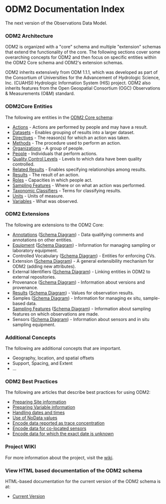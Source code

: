 ODM2 Documentation Index
========================

The next version of the Observations Data Model.

### ODM2 Architecture ###

ODM2 is organized with a "core" schema and multiple "extension" schemas that extend the functionality of the core. The following sections cover some overarching concepts for ODM2 and then focus on specific entities within the ODM2 Core schema and ODM2's extension schemas.

ODM2 inherits extensively from ODM 1.1.1, which was developed as part of the Consortium of Universities for the Advancement of Hydrologic Science, Inc. (CUAHSI) Hydrologic Information System (HIS) project. ODM2 also inherits features from the Open Geospatial Consortium (OGC) Observations & Measurements (O&M) standard. 

### ODM2Core Entities ###
The following are entities in the [ODM2 Core schema](http://uchic.github.io/ODM2/schemas/ODM2_Current/diagrams/ODM2Core.html):

* [Actions](core_actions.md) - Actions are performed by people and may have a result.
* [Datasets](core_datasets.md) - Enables grouping of results into a larger dataset.
* [Directives](core_directives.md) - The reason(s) for which an action was taken.
* [Methods](core_methods.md) - The procedure used to perform an action.
* [Organizations](core_organizations.md) - A group of people.
* [People](core_people.md) - Individuals that perform actions.
* [Quality Control Levels](core_qualitycontrollevels.md) - Levels to which data have been quality controlled.
* [Related Results](core_relatedresults.md) - Enables specifying relationships among results.
* [Results](core_results.md) - The result of an action.
* [Roles](core_roles.md) - Capacities in which people act.
* [Sampling Features](core_samplingfeatures.md) - Where or on what an action was performed.
* [Taxonomic Classifiers](core_taxonomicclassifiers.md) - Terms for classifying results.
* [Units](core_units.md) - Units of measure.
* [Variables](core_variables.md) - What was observed.

### ODM2 Extensions ###
The following are extensions to the ODM2 Core:

* [Annotations](ext_annotations.md) ([Schema Diagram](http://uchic.github.io/ODM2/schemas/ODM2_Current/diagrams/ODM2Annotations.html)) - Data qualifying comments and annotations on other entities.
* [Equipment](ext_equipment.md) ([Schema Diagram](http://uchic.github.io/ODM2/schemas/ODM2_Current/diagrams/ODM2Equipment.html)) - Information for managing sampling or laboratory equipment.
* Controlled Vocabulary ([Schema Diagram](http://uchic.github.io/ODM2/schemas/ODM2_Current/diagrams/ODM2CV.html)) - Entities for enforcing CVs.
* Extension ([Schema Diagram](http://uchic.github.io/ODM2/schemas/ODM2_Current/diagrams/ODM2Extension.html)) - A general extensibility mechanism for ODM2 (adding new attributes).
* External Identifiers ([Schema Diagram](http://uchic.github.io/ODM2/schemas/ODM2_Current/diagrams/ODM2ExternalIdentifers.html)) - Linking entities in ODM2 to external repositories.
* Provenance ([Schema Diagram](http://uchic.github.io/ODM2/schemas/ODM2_Current/diagrams/ODM2Provenance.html)) - Information about versions and provenance.
* [Results](ext_results.md) ([Schema Diagram](http://uchic.github.io/ODM2/schemas/ODM2_Current/diagrams/ODM2Results.html)) - Values for observation results.
* Samples ([Schema Diagram](http://uchic.github.io/ODM2/schemas/ODM2_Current/diagrams/ODM2Samples.html)) - Information for managing ex situ, sample-based data.
* [Sampling Features](ext_samplingfeatures.md) ([Schema Diagram](http://uchic.github.io/ODM2/schemas/ODM2_Current/diagrams/ODM2SamplingFeatures.html)) - Information about sampling features on which observations are made.
* Sensors ([Schema Diagram](http://uchic.github.io/ODM2/schemas/ODM2_Current/diagrams/ODM2Sensors.html)) - Information about sensors and in situ sampling equipment.

### Additional Concepts ###
The following are additional concepts that are important.

* Geography, location, and spatial offsets
* Support, Spacing, and Extent
* ...

### ODM2 Best Practices ###
The following are articles that describe best practices for using ODM2:

* [Preparing Site information](bp_preparingsiteinformation.md)
* [Preparing Variable information](bp_preparingvariableinformation.md)
* [Handling dates and times](bp_handlingdatesandtimes.md)
* [Use of NoData values](bp_nodatavalues.md)
* [Encode data reported as trace concentration](bp_traceconcentrations.bp)
* [Encode data for co-located sensors](bp_co-locatedsensors.md)
* [Encode data for which the exact date is unknown](bp_unknowndates.md)

###  Project WIKI ###
For more information about the project, visit the [wiki](https://github.com/UCHIC/ODM2/wiki). 

### View HTML based documentation of the ODM2 schema ###
HTML-based documentation for the current version of the ODM2 schema is at:

* [Current Version](http://uchic.github.io/ODM2/schemas/ODM2_Current/)
